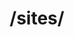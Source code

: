 ---
title: /sites/
position_number: 1.1
type: get
description: Получить список бирж
parameters:
  - name:
    content:
content_markdown: |-
  Возвращает массив бирж.
left_code_blocks:
    title:
    language:
right_code_blocks:
  - code_block: |2-
      [
        {
            "id": "1",
            "name": "Fl.ru",
            "url": "https://fl.ru",
            "currency": "₽",
            "logo": "https://jobned.com/img/sites/fl-ru.png"
        },
        {
            "id": "2",
            "name": "Freelancehunt.com",
            "url": "https://freelancehunt.com",
            "currency": "₴",
            "logo": "https://jobned.com/img/sites/Freelancehunt.com.png"
        },
      ]
    title: Response
    language: json
  - code_block: |2-
      {
        "error": "Projects not found"
      }
    title: Error
    language: json
---